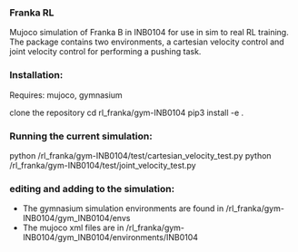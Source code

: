 ### Franka RL
Mujoco simulation of Franka B in INB0104 for use in sim to real RL training. The package contains two environments, a cartesian velocity control and joint velocity control for performing a pushing task.

### Installation:

Requires: mujoco, gymnasium

clone the repository
cd rl_franka/gym-INB0104
pip3 install -e .

### Running the current simulation:
python /rl_franka/gym-INB0104/test/cartesian_velocity_test.py
python /rl_franka/gym-INB0104/test/joint_velocity_test.py

### editing and adding to the simulation:
- The gymnasium simulation environments are found in /rl_franka/gym-INB0104/gym_INB0104/envs
- The mujoco xml files are in /rl_franka/gym-INB0104/gym_INB0104/environments/INB0104


